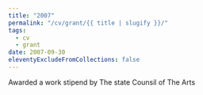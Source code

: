 ```yaml
---
title: "2007"
permalink: "/cv/grant/{{ title | slugify }}/"
tags:
  - cv
  - grant
date: 2007-09-30
eleventyExcludeFromCollections: false
---
```


Awarded a work stipend by The state Counsil of The Arts